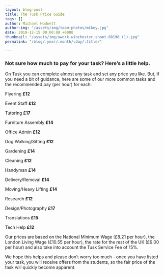 ```yaml
---
layout: blog-post
title: The Tusk Price Guide
tags: []
author: Michael Hodnett
author-img: "/assets/img/team-photos/mikey.jpg"
date: 2019-12-15 00:00:00 +0000
thumbnail: "/assets/img/uwork-winchester-shoot-08198 (1).jpg"
permalink: "/blog/:year/:month/:day/:title/"

---
```

### **Not sure how much to pay for your task? Here’s a little help.**

On Tusk you can complete almost any task and set any price you like. But, if you need a bit of guidance, here are some of our more common tasks and the recommended pay (per hour) for each:

Flyering **£12**

Event Staff **£12**

Tutoring **£17**

Furniture Assembly **£14**

Office Admin **£12**

Dog Walking/Sitting **£12**

Gardening **£14**

Cleaning **£12**

Handyman **£14**

Delivery/Removal **£14**

Moving/Heavy Lifting **£14**

Research **£12**

Design/Photography **£17**

Translations **£15**

Tech Help **£12**

Our prices are based on the National Minimum Wage (£8.21 per hour), the London Living Wage (£10.55 per hour), the rate for the rest of the UK (£9.00 per hour) and also take into account the Tusk Service Fee of 15%.

We hope this helps and please don’t worry too much - once you have listed your task, you will receive offers from the students, so the fair price of the task will quickly become apparent.